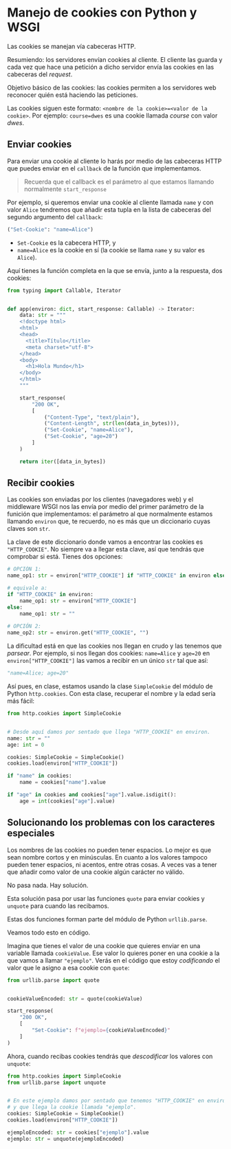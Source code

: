# Manejo de cookies con Python y WSGI
Las cookies se manejan vía cabeceras HTTP.

Resumiendo: los servidores envían cookies al cliente. El cliente las guarda y cada vez que hace una petición a dicho servidor envía las cookies en las cabeceras del *request*.

Objetivo básico de las cookies: las cookies permiten a los servidores web reconocer quién está haciendo las peticiones.

Las cookies siguen este formato: `<nombre de la cookie>=<valor de la cookie>`. Por ejemplo: `course=dwes` es una cookie llamada *course* con valor *dwes*.

## Enviar cookies
Para enviar una cookie al cliente lo harás por medio de las cabeceras HTTP que puedes enviar en el `callback` de la función que implementamos.

> Recuerda que el callback es el parámetro al que estamos llamando normalmente `start_response`

Por ejemplo, si queremos enviar una cookie al cliente llamada `name` y con valor `Alice` tendremos que añadir esta tupla en la lista de cabeceras del segundo argumento del `callback`:

```python
("Set-Cookie": "name=Alice")
```

- `Set-Cookie` es la cabecera HTTP, y
- `name=Alice` es la cookie en sí (la cookie se llama `name` y su valor es `Alice`).

Aquí tienes la función completa en la que se envía, junto a la respuesta, dos cookies:

```python
from typing import Callable, Iterator


def app(environ: dict, start_response: Callable) -> Iterator:
    data: str = """
	<!doctype html>
	<html>
	<head>
	  <title>Título</title>
	  <meta charset="utf-8">
	</head>
	<body>
	  <h1>Hola Mundo</h1>
	</body>
	</html>
	"""

	start_response(
        "200 OK",
        [
            ("Content-Type", "text/plain"),
            ("Content-Length", str(len(data_in_bytes))),
			("Set-Cookie", "name=Alice"),
			("Set-Cookie", "age=20")
        ]
    )

    return iter([data_in_bytes])
```

## Recibir cookies
Las cookies son enviadas por los clientes (navegadores web) y el middleware WSGI nos las envía por medio del primer parámetro de la funición que implementamos: el parámetro al que normalmente estamos llamando `environ` que, te recuerdo, no es más que un diccionario cuyas claves son `str`.

La clave de este diccionario donde vamos a encontrar las cookies es `"HTTP_COOKIE"`. No siempre va a llegar esta clave, así que tendrás que comprobar si está. Tienes dos opciones:

```python
# OPCIÓN 1:
name_op1: str = environ["HTTP_COOKIE"] if "HTTP_COOKIE" in environ else ""

# equivale a:
if "HTTP_COOKIE" in environ:
	name_op1: str = environ["HTTP_COOKIE"]
else:
	name_op1: str = ""
	
# OPCIÓN 2:
name_op2: str = environ.get("HTTP_COOKIE", "")
```

La dificultad está en que las cookies nos llegan en crudo y las tenemos que *parsear*. Por ejemplo, si nos llegan dos cookies: `name=Alice` y `age=20` en `environ["HTTP_COOKIE"]` las vamos a recibir en un único `str` tal que así:

```python
"name=Alice; age=20"
```

Así pues, en clase, estamos usando la clase `SimpleCookie` del módulo de Python `http.cookies`. Con esta clase, recuperar el nombre y la edad sería más fácil:

```python
from http.cookies import SimpleCookie


# Desde aquí damos por sentado que llega "HTTP_COOKIE" en environ.
name: str = ""
age: int = 0

cookies: SimpleCookie = SimpleCookie()
cookies.load(environ["HTTP_COOKIE"])

if "name" in cookies:
	name = cookies["name"].value

if "age" in cookies and cookies["age"].value.isdigit():
	age = int(cookies["age"].value)
```

## Solucionando los problemas con los caracteres especiales
Los nombres de las cookies no pueden tener espacios. Lo mejor es que sean nombre cortos y en minúsculas. En cuanto a los valores tampoco pueden tener espacios, ni acentos, entre otras cosas. A veces vas a tener que añadir como valor de una cookie algún carácter no válido.

No pasa nada. Hay solución.

Esta solución pasa por usar las funciones `quote` para enviar cookies y `unquote` para cuando las recibamos.

Estas dos funciones forman parte del módulo de Python `urllib.parse`.

Veamos todo esto en código.

Imagina que tienes el valor de una cookie que quieres enviar en una variable llamada `cookieValue`. Ese valor lo quieres poner en una cookie a la que vamos a llamar `"ejemplo"`. Verás en el código que estoy *codificando* el valor que le asigno a esa cookie con `quote`:

```python
from urllib.parse import quote


cookieValueEncoded: str = quote(cookieValue)

start_response(
	"200 OK",
	[
		"Set-Cookie": f"ejemplo={cookieValueEncoded}"
	]
)
```

Ahora, cuando recibas cookies tendrás que *descodificar* los valores con `unquote`:

```python
from http.cookies import SimpleCookie
from urllib.parse import unquote


# En este ejemplo damos por sentado que tenemos "HTTP_COOKIE" en environ
# y que llega la cookie llamada "ejemplo".
cookies: SimpleCookie = SimpleCookie()
cookies.load(environ["HTTP_COOKIE"])

ejemploEncoded: str = cookies["ejemplo"].value
ejemplo: str = unquote(ejemploEncoded)
```
